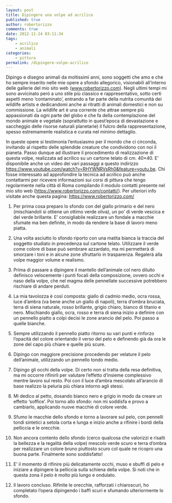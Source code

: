 ```yaml
---
layout: post
title: Dipingere una volpe ad acrilico
published: true
author: robertorizzo
comments: true
date: 2012-11-24 03:11:34
tags:
    - acrilico
    - animali
categories:
    - pittura
permalink: /dipingere-volpe-acrilico
---
```


  



  Dipingo e disegno animali da moltissimi anni, sono soggetti che amo e che ho sempre inserito nelle mie opere a sfondo allegorico, visionabili all&#8217;interno delle gallerie del mio sito web (www.robertorizzo.com). Negli ultimi tempi mi sono avvicinato però a uno stile più classico e rappresentativo, sotto certi aspetti meno &#8216;contaminato&#8217;, entrando a far parte della nutrita comunità dei wildilfe artists e dedicandomi anche ai ritratti di animali domestici e non su commissione. La wildlife art è una corrente che attrae sempre più appassionati da ogni parte del globo e che fa della contemplazione del mondo animale e vegetale (soprattutto in quest&#8217;epoca di devastazione e saccheggio delle risorse naturali planetarie) il fulcro della rappresentazione, spesso estremamente realistica e curata nel minimo dettaglio.





  In queste opere si testimonia l&#8217;entusiasmo per il mondo che ci circonda, invitando al rispetto delle splendide creature che condividono con noi il pianeta. Passo dunque ad illustrare il procedimento di realizzazione di questa volpe, realizzata ad acrilico su un cartone telato di cm. 40&#215;40. E&#8217; disponibile anche un video dei vari passaggi a questo indirizzo https://www.youtube.com/watch?v=RHYWNRVsRh0&feature=youtu.be. Chi fosse interessato ad approfondire la tecnica ad acrilico può anche contattarmi per ricevere informazioni sui corsi di pittura che tengo regolarmente nella città di Roma compilando il modulo contatti presente nel mio sito web (https://www.robertorizzo.com/contatti/). Per ulteriori info visitate anche questa pagina: https://www.robertorizzo.com/



  1. Per prima cosa preparo lo sfondo con del giallo primario e del nero (mischiandoli si ottiene un ottimo verde oliva), un po&#8217; di verde vescica e del verde brillante. E&#8217; consigliabile realizzare un fondale a macchie sfumate ma ben definite, in modo da rendere la base di lavoro meno piatta. 



  2. Una volta asciutto lo sfondo riporto con una matita bianca la traccia del soggetto studiato in precedenza sul cartone telato. Utilizzare il verde come colore di base può sembrare azzardato, ma mi permetterà di smorzare i toni e in alcune zone sfruttarlo in trasparenza. Regalerà alla volpe maggior volume e realismo. 



  3. Prima di passare a dipingere il mantello dell&#8217;animale col nero diluito definisco velocemente i punti focali della composizione, ovvero occhi e naso della volpe, che nel magma delle pennellate successive potrebbero rischiare di andare perduti. 



  4. La mia tavolozza è così composta: giallo di cadmio medio, ocra rossa, luce d&#8217;ambra (va bene anche un giallo di napoli), terra d&#8217;ombra bruciata, terra di siena naturale, rosso brillante, grigio chiaro, bianco di titanio e nero. Mischiando giallo, ocra, rosso e terra di siena inizio a definire con un pennello piatto a colpi decisi le zone arancio del pelo. Poi passo a quelle bianche. 



  5. Sempre utilizzando il pennello piatto ritorno su vari punti e rinforzo l&#8217;opacità del colore orientando il verso del pelo e definendo già da ora le zone del capo più chiare e quelle più scure. 



  6. Dipingo con maggiore precisione procedendo per velature il pelo dell&#8217;animale, utilizzando un pennello tondo medio. 



  7. Dipingo gli occhi della volpe. Di certo non si tratta della resa definitiva, ma mi occorre rifinirli per valutare l&#8217;effetto d&#8217;insieme complessivo mentre lavoro sul resto. Poi con il luce d&#8217;ambra mescolato all&#8217;arancio di base realizzo la peluria più chiara intorno agli stessi. 



  8. Mi dedico al petto, dosando bianco nero e grigio in modo da creare un effetto &#8216;soffice&#8217;. Poi torno allo sfondo: non mi soddisfa e provo a cambiarlo, applicando nuove macchie di colore verde. 



  9. Sfumo le macchie dello sfondo e torno a lavorare sul pelo, con pennelli tondi sintetici a setola corta e lunga e inizio anche a rifinire i bordi della pelliccia e le orecchie. 



  10. Non ancora contento dello sfondo (cerco qualcosa che valorizzi e risalti la bellezza e la regalità della volpe) mescolo verde scuro e terra d&#8217;ombra per realizzare un colore bruno piuttosto scuro col quale ne ricopro una buona parte. Finalmente sono soddisfatto! 



  11. E&#8217; il momento di rifinire più delicatamente occhi, muso e sbuffi di pelo e iniziare a dipingere la pelliccia sulla schiena della volpe. Si noti che in questa zona il pelo è molto più lungo e ondulato. 



  12. Il lavoro concluso. Rifinite le orecchie, rafforzati i chiaroscuri, ho completato l&#8217;opera dipingendo i baffi scuri e sfumando ulteriormente lo sfondo. 
